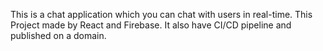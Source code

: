 This is a chat application which you can chat with users in real-time. This Project made by React and Firebase. It also have CI/CD pipeline and published on a domain.
